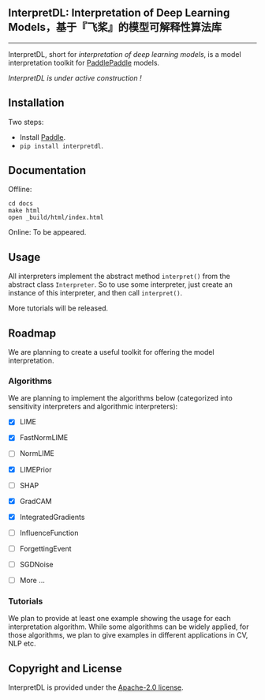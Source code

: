 
## InterpretDL: Interpretation of Deep Learning Models，基于『飞桨』的模型可解释性算法库

---

InterpretDL, short for *interpretation of deep learning models*, is a model interpretation toolkit for [PaddlePaddle](https://github.com/PaddlePaddle/Paddle) models.

*InterpretDL is under active construction !*

## Installation

Two steps: 
- Install [Paddle](https://www.paddlepaddle.org.cn/install/quick). 
- `pip install interpretdl`.

## Documentation

Offline: 
```
cd docs
make html
open _build/html/index.html
```

Online: To be appeared.

## Usage

All interpreters implement the abstract method `interpret()` from the abstract class `Interpreter`. So to use some interpreter, just create an instance of this interpreter, and then call `interpret()`.

More tutorials will be released.

## Roadmap

We are planning to create a useful toolkit for offering the model interpretation.

### Algorithms
We are planning to implement the algorithms below (categorized into sensitivity interpreters and algorithmic interpreters): 

- [x] LIME
- [x] FastNormLIME
- [ ] NormLIME
- [x] LIMEPrior
- [ ] SHAP
- [x] GradCAM
- [x] IntegratedGradients
- [ ] InfluenceFunction
- [ ] ForgettingEvent
- [ ] SGDNoise
- [ ] More ... 


### Tutorials
We plan to provide at least one example showing the usage for each interpretation algorithm.
While some algorithms can be widely applied, for those algorithms, we plan to give examples in different applications in CV, NLP etc.


## Copyright and License
InterpretDL is provided under the [Apache-2.0 license](https://github.com/PaddlePaddle/InterpretDL/blob/master/LICENSE).
